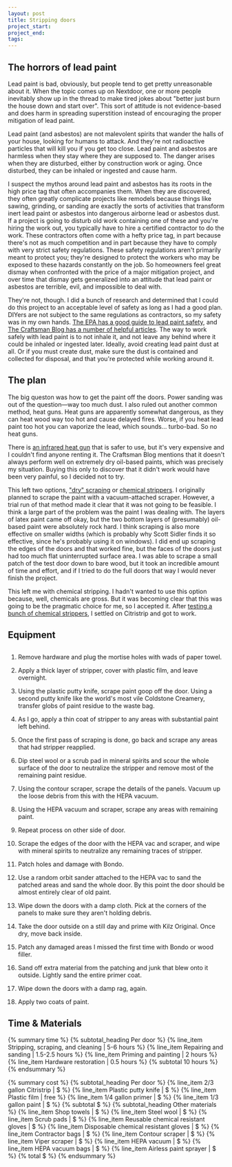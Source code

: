 ```yaml
---
layout: post
title: Stripping doors
project_start:
project_end:
tags:
---
```


## The horrors of lead paint ##

Lead paint is bad, obviously, but people tend to get pretty unreasonable about it.
When the topic comes up on Nextdoor, one or more people inevitably show up in the thread to make tired jokes about "better just burn the house down and start over".
This sort of attitude is not evidence-based and does harm in spreading superstition instead of encouraging the proper mitigation of lead paint.

Lead paint (and asbestos) are not malevolent spirits that wander the halls of your house, looking for humans to attack.
And they're not radioactive particles that will kill you if you get too close.
Lead paint and asbestos are harmless when they stay where they are supposed to.
The danger arises when they are disturbed, either by construction work or aging.
Once disturbed, they can be inhaled or ingested and cause harm.

I suspect the mythos around lead paint and asbestos has its roots in the high price tag that often accompanies them.
When they are discovered, they often greatly complicate projects like remodels because things like sawing, grinding, or sanding are exactly the sorts of activities that transform inert lead paint or asbestos into dangerous airborne lead or asbestos dust.
If a project is going to disturb old work containing one of these and you're hiring the work out, you typically have to hire a certified contractor to do the work.
These contractors often come with a hefty price tag, in part because there's not as much competition and in part because they have to comply with very strict safety regulations.
These safety regulations aren't primarily meant to protect you; they're designed to protect the workers who may be exposed to these hazards constantly on the job.
So homeowners feel great dismay when confronted with the price of a major mitigation project, and over time that dismay gets generalized into an attitude that lead paint or asbestos are terrible, evil, and impossible to deal with.

They're not, though.
I did a bunch of research and determined that I could do this project to an acceptable level of safety as long as I had a good plan.
DIYers are not subject to the same regulations as contractors, so my safety was in my own hands.
[The EPA has a good guide to lead paint safety](https://www.epa.gov/lead/steps-lead-safe-renovation-repair-and-painting), and [The Craftsman Blog has a number of helpful articles](https://thecraftsmanblog.com/?s=lead+paint).
The way to work safely with lead paint is to not inhale it, and not leave any behind where it could be inhaled or ingested later.
Ideally, avoid creating lead paint dust at all.
Or if you must create dust, make sure the dust is contained and collected for disposal, and that you're protected while working around it.

## The plan

The big queston was how to get the paint off the doors.
Power sanding was out of the question—way too much dust.
I also ruled out another common method, heat guns.
Heat guns are apparently somewhat dangerous, as they can heat wood way too hot and cause delayed fires.
Worse, if you heat lead paint too hot you can vaporize the lead, which sounds… turbo-bad.
So no heat guns.

There is [an infrared heat gun](https://eco-strip.com/product/speedheater-cobra/) that is safer to use, but it's very expensive and I couldn't find anyone renting it.
The Craftsman Blog mentions that it doesn't always perform well on extremely dry oil-based paints, which was precisely my situation.
Buying this only to discover that it didn't work would have been very painful, so I decided not to try.

This left two options, ["dry" scraping](https://thecraftsmanblog.com/how-to-strip-paint-part-2-scrape-like-a-pro/) or [chemical strippers](https://thecraftsmanblog.com/how-to-strip-paint-part-1-chemical-strippers/).
I originally planned to scrape the paint with a vacuum-attached scraper.
However, a trial run of that method made it clear that it was not going to be feasible.
I think a large part of the problem was the paint I was dealing with.
The layers of latex paint came off okay, but the two bottom layers of (presumably) oil-based paint were absolutely rock hard.
I think scraping is also more effective on smaller widths (which is probably why Scott Sidler finds it so effective, since he's probably using it on windows).
I did end up scraping the edges of the doors and that worked fine, but the faces of the doors just had too much flat uninterrupted surface area.
I was able to scrape a small patch of the test door down to bare wood, but it took an incredible amount of time and effort, and if I tried to do the full doors that way I would never finish the project.

This left me with chemical stripping.
I hadn't wanted to use this option because, well, chemicals are gross.
But it was becoming clear that this was going to be the pragmatic choice for me, so I accepted it.
After [testing a bunch of chemical strippers](TODO), I settled on Citristrip and got to work.

## Equipment

##

1. Remove hardware and plug the mortise holes with wads of paper towel.
2. Apply a thick layer of stripper, cover with plastic film, and leave overnight.
3. Using the plastic putty knife, scrape paint goop off the door. Using a second putty knife like the world's most vile Coldstone Creamery, transfer globs of paint residue to the waste bag.
4. As I go, apply a thin coat of stripper to any areas with substantial paint left behind.
5. Once the first pass of scraping is done, go back and scrape any areas that had stripper reapplied.
6. Dip steel wool or a scrub pad in mineral spirits and scour the whole surface of the door to neutralize the stripper and remove most of the remaining paint residue.
7. Using the contour scraper, scrape the details of the panels. Vacuum up the loose debris from this with the HEPA vacuum.
8. Using the HEPA vacuum and scraper, scrape any areas with remaining paint.
9. Repeat process on other side of door.
10. Scrape the edges of the door with the HEPA vac and scraper, and wipe with mineral spirits to neutralize any remaining traces of stripper.
11. Patch holes and damage with Bondo.
12. Use a random orbit sander attached to the HEPA vac to sand the patched areas and sand the whole door. By this point the door should be almost entirely clear of old paint.

1. Wipe down the doors with a damp cloth. Pick at the corners of the panels to make sure they aren't holding debris.
1. Take the door outside on a still day and prime with Kilz Original. Once dry, move back inside.
2. Patch any damaged areas I missed the first time with Bondo or wood filler.
3. Sand off extra material from the patching and junk that blew onto it outside. Lightly sand the entire primer coat.
4. Wipe down the doors with a damp rag, again.
5. Apply two coats of paint.

## Time & Materials ##

{% summary time %}
{% subtotal_heading Per door %}
{% line_item Stripping, scraping, and cleaning | 5-6 hours %}
{% line_item Repairing and sanding | 1.5-2.5 hours %}
{% line_item Priming and painting | 2 hours %}
{% line_item Hardware restoration | 0.5 hours %}
{% subtotal 10 hours %}
{% endsummary %}

{% summary cost %}
{% subtotal_heading Per door %}
{% line_item 2/3 gallon Citristrip | $ %}
{% line_item Plastic putty knife | $ %}
{% line_item Plastic film | free %}
{% line_item 1/4 gallon primer | $ %}
{% line_item 1/3 gallon paint | $ %}
{% subtotal $ %}
{% subtotal_heading Other materials %}
{% line_item Shop towels | $ %}
{% line_item Steel wool | $ %}
{% line_item Scrub pads | $ %}
{% line_item Reusable chemical resistant gloves | $ %}
{% line_item Disposable chemical resistant gloves | $ %}
{% line_item Contractor bags | $ %}
{% line_item Contour scraper | $ %}
{% line_item Viper scraper | $ %}
{% line_item HEPA vacuum | $ %}
{% line_item HEPA vacuum bags | $ %}
{% line_item Airless paint sprayer | $ %}
{% total $ %}
{% endsummary %}
